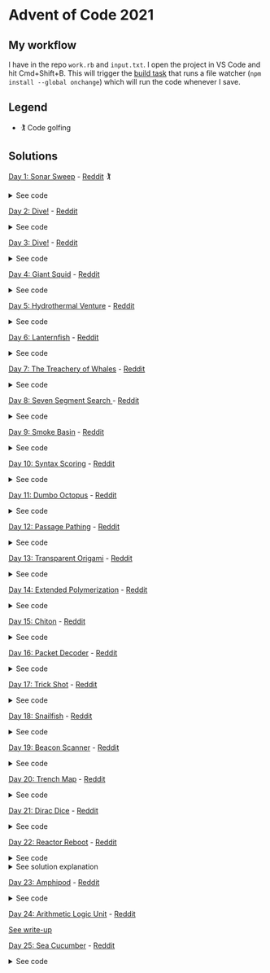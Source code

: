 # Advent of Code 2021

## My workflow

I have in the repo `work.rb` and `input.txt`. I open the project in VS Code and hit Cmd+Shift+B. This will trigger the [build task](./vscode/tasks.json) that runs a file watcher (`npm install --global onchange`) which will run the code whenever I save.


## Legend

- 🏌️ Code golfing

## Solutions

[Day 1: Sonar Sweep](https://adventofcode.com/2021/day/1) - [Reddit](https://www.reddit.com/r/adventofcode/comments/r66vow/2021_day_1_solutions/) 🏌️

<details><summary>See code</summary>

```ruby
# Ruby, 1381 / 452
p $<.read.split.map(&:to_i).each_cons(2).count{|a,b|b>a}
p $<.read.split.map(&:to_i).each_cons(3).map(&:sum).each_cons(2).count{|a,b|b>a}
```

Improvements with [Reddit suggestions by u/gurgeous, u/BluFoot, u/442401](https://www.reddit.com/r/adventofcode/comments/r66vow/2021_day_1_solutions/hmrf5u4/?utm_source=reddit&utm_medium=web2x&context=3):

```ruby
p $<.each_cons(2).count{_2.to_i>_1.to_i}
p $<.map(&:to_i).each_cons(3).each_cons(2).count{_2.sum>_1.sum}
```

</details>

[Day 2: Dive!](https://adventofcode.com/2021/day/2) - [Reddit](https://www.reddit.com/r/adventofcode/comments/r6zd93/2021_day_2_solutions/)

<details><summary>See code</summary>

```ruby
# Ruby, 251 / 155
xx = 0
y1 = 0
y = 0
aim = 0
$<.each do |x|
  c = x.split
  v = c[1].to_i
  case c[0]
  when "forward"
    xx += v
    y += aim * v
  when "down"
    y1 += v
    aim += v
  when "up"
    y1 -= v
    aim -= v
  end
end

p xx*y1
p xx*y
```

</details>

[Day 3: Dive!](https://adventofcode.com/2021/day/3) - [Reddit](https://www.reddit.com/r/adventofcode/comments/r7r0ff/2021_day_3_solutions/)

<details><summary>See code</summary>

```ruby
# Ruby, 28 / 79
report = $<.to_a.map(&:strip).map(&:chars)

# Part 1
g = report.transpose.map { |x| x.group_by{|y|y}.sort_by{_2.length}[-1][0] }.join.to_i(2)
e = report.transpose.map { |x| x.group_by{|y|y}.sort_by{_2.length}[0][0] }.join.to_i(2)
p [g,e,g*e]

# Part 2
og = report
co = report
og[0].each_with_index do |bit, i|
  mcbs = og.transpose.map { |x| sr = x.group_by{|y|y}.sort_by{[_2.length,_1.to_i]}[-1][0] }
  og = og.filter { |x| x[i] == mcbs[i] }
  break if og.length == 1
end
og[0].each_with_index do |bit, i|
  lcbs = co.transpose.map { |x| sr = x.group_by{|y|y}.sort_by{[_2.length,_1.to_i]}[0][0] }
  co = co.filter { |x| x[i] == lcbs[i] }
  break if co.length == 1
end
og = og[0].join.to_i 2
co = co[0].join.to_i 2
p [og,co,og*co]
```

</details>

[Day 4: Giant Squid](https://adventofcode.com/2021/day/4) - [Reddit](https://www.reddit.com/r/adventofcode/comments/r8i1lq/2021_day_4_solutions/)

<details><summary>See code</summary>

```ruby
numbers = gets.split(',').map(&:to_i)

class Board
  def initialize(data)
    @data = data
    @basis = (data + data.transpose)
  end
  def win?(numbers)
    @basis.any? { |x| (numbers & x).size == 5 }
  end
  def data
    @data
  end
end

boards = $<.read.split(/\n\s*\n/).map { _1.lines.map { |x| x.split.map(&:to_i) }.reject(&:empty?) }.map { |x| Board.new(x) }
last_win = 0
(0..numbers.length).each do |c|
  selected_numbers = numbers[0..c]
  winning = boards.filter { _1.win?(selected_numbers) }
  if winning.length > 0
    p winning.map { |x| (x.data.flatten - selected_numbers).sum * numbers[c] }
    boards -= winning
  end
end
```

</details>

[Day 5: Hydrothermal Venture](https://adventofcode.com/2021/day/5) - [Reddit](https://www.reddit.com/r/adventofcode/comments/r9824c/2021_day_5_solutions/)

<details><summary>See code</summary>

```ruby
# Ruby, 43 / 66
data = $<.map { |line|
  line.split('->').map { |part|
    part.split(',').map(&:to_i)
  }
}

o = Hash.new(0)
data.each do |(x1, y1), (x2, y2)|
  a, b = [x1, x2].sort
  c, d = [y1, y2].sort
  if a == b || c == d
    (a..b).each { |x|
      (c..d).each { |y|
        o[[x, y]] += 1
      }
    }
  else
    # Comment out this block for Part 1.
    o[[x1, y1]] += 1
    while x1 < x2
      if y1 < y2
        y1 += 1
      else
        y1 -= 1
      end
      x1 += 1
      o[[x1, y1]] += 1
    end
    while x1 > x2
      if y1 < y2
        y1 += 1
      else
        y1 -= 1
      end
      x1 -= 1
      o[[x1, y1]] += 1
    end
  end
end

(0..10).each { |y|
  (0..10).each { |x|
    print (o[[x, y]] >= 1 ? o[[x,y]].to_s : '.')
  }
  puts
}

p o.values.count { |x| x > 1 }
```

</details>

[Day 6: Lanternfish](https://adventofcode.com/2021/day/6) - [Reddit](https://www.reddit.com/r/adventofcode/comments/r9z49j/2021_day_6_solutions/)

<details><summary>See code</summary>

```ruby
# Ruby, 1337 / 528
# (Cleaned up)
fishes = gets.split(',').map { _1.to_i }.tally
256.times do
  next_fishes = Hash.new(0)
  fishes.each do |k, f|
    if k == 0
      next_fishes[8] += f
      next_fishes[6] += f
    else
      next_fishes[k - 1] += f
    end
  end
  fishes = next_fishes
end
p fishes.values.sum
```

</details>

[Day 7: The Treachery of Whales](https://adventofcode.com/2021/day/7) - [Reddit](https://www.reddit.com/r/adventofcode/comments/rar7ty/2021_day_7_solutions/)

<details><summary>See code</summary>

```ruby
crabs = gets.split(',').map(&:to_i)
p (0..1000).map { |u| crabs.sum { |x| (x-u).abs } }.min
p (0..1000).map { |u| crabs.sum { |x| n = (x-u).abs; (n*(n+1))/2 } }.min
```

</details>

[Day 8: Seven Segment Search ](https://adventofcode.com/2021/day/8) - [Reddit](https://www.reddit.com/r/adventofcode/comments/rbj87a/2021_day_8_solutions/)

<details><summary>See code</summary>

```ruby
# Ruby, 307 / 38
segments = [ 'abcefg', 'cf', 'acdeg', 'acdfg', 'bcdf', 'abdfg', 'abdefg', 'acf', 'abcdefg', 'abcdfg' ]
data = [*$<].join.gsub(/\|\s+/, "| ").lines

# Part 1
p data.flat_map { _1.split('|').last.split }.map { _1.chars.sort.join }.count { [1, 4, 7, 8].map { |x| segments[x].length }.include?(_1.length) }

# Part 2
sum = 0
data.each do |x|
    input, output = x.split('|').map(&:split)
    correct = 'abcdefg'.chars.permutation.find { |c|
        v = c.join
        input.map { |x| x.tr(v, 'abcdefg').chars.sort.join }.sort == segments.sort
    }.join
    mapping = segments.map { _1.tr('abcdefg', correct).chars.sort.join }
    result = output.map { mapping.index(_1.chars.sort.join) }.join.to_i
    sum += result
end
p sum
```

</details>

[Day 9: Smoke Basin](https://adventofcode.com/2021/day/9) - [Reddit](https://www.reddit.com/r/adventofcode/comments/rca6vp/2021_day_9_solutions/)

<details><summary>See code</summary>

```ruby
# Ruby, 67 / 55
map = $<.map {|x| x.chomp.chars.map{|c|c.to_i}}
w = map[0].length
h = map.length
pt = -> i,j {
    return 999 if i >= h || j >= w
    return 999 if i < 0 || j < 0
    return map[i][j]
}

# Part 1
sum = 0
(0...h).each do |i|
    (0...w).each do |j|
        low_point =
            pt[i,j] < pt[i+1,j] &&
            pt[i,j] < pt[i-1,j] &&
            pt[i,j] < pt[i,j+1] &&
            pt[i,j] < pt[i,j-1]
        sum += pt[i,j] + 1 if low_point
    end
end
p sum

# Part 2
visited = {}
basins = []
fill = -> i,j {
    basin = {size:0}
    basins << basin
    traverse = -> i,j {
        return unless pt[i,j] < 9
        return if visited[[i,j]]
        visited[[i,j]] = basin
        basin[:size] += 1
        traverse[i-1,j]
        traverse[i+1,j]
        traverse[i,j-1]
        traverse[i,j+1]
    }
    traverse[i,j]
}
(0...h).each do |i|
    (0...w).each do |j|
        fill[i,j]
    end
end
p basins.map { |b| b[:size] }.sort.last(3).inject(&:*)
```

</details>

[Day 10: Syntax Scoring](https://adventofcode.com/2021/day/10) - [Reddit](https://www.reddit.com/r/adventofcode/comments/rd0s54/2021_day_10_solutions/)

<details><summary>See code</summary>

```ruby
# Ruby, 333 / 176
illegal_score = {
    ')' => 3,
    ']' => 57,
    '}' => 1197,
    '>' => 25137,
}
matching = {
    '(' => ')',
    '<' => '>',
    '[' => ']',
    '{' => '}'
}

bad = 0
incomplete_lines = []
$<.each do |x|
    stack = []
    incorrect = false
    x.strip.chars.each do |y|
        if matching[y]
            stack << matching[y]
        elsif stack[-1] == y
            stack.pop
        else
            bad += illegal_score[y]
            incorrect = true
            break
        end 
    end
    incomplete_lines << stack if !incorrect
end
p bad

completion_score = {
    ')' => 1,
    ']' => 2,
    '}' => 3,
    '>' => 4,
}
scores = []
incomplete_lines.each do |stack|
    current = 0
    stack.reverse_each do |x|
        current *= 5
        current += completion_score[x]
    end
    scores << current
end
scores.sort!
p scores[scores.length / 2]
```

</details>

[Day 11: Dumbo Octopus](https://adventofcode.com/2021/day/11) - [Reddit](https://www.reddit.com/r/adventofcode/comments/rds32p/2021_day_11_solutions/)

<details><summary>See code</summary>

```ruby
# Ruby, 873/ 795
levels = [*$<].map(&:strip).map(&:chars).map { _1.map(&:to_i) }

p levels
coords = (0...levels.size).to_a.product((0...levels[0].size).to_a)
total_f = 0
show = -> { puts levels.map(&:join); puts }
update = -> {
    to_flash = {}
    try_flash = -> i, j {
        if i >= 0 && i < levels.size && j >= 0 && j < levels[0].size && !to_flash[[i,j]]
            levels[i][j] += 1
            if levels[i][j] > 9
                to_flash[[i,j]] = true
                total_f += 1
                try_flash[i-1, j-1]
                try_flash[i-1, j]
                try_flash[i-1, j+1]
                try_flash[i, j-1]
                try_flash[i, j+1]
                try_flash[i+1, j-1]
                try_flash[i+1, j]
                try_flash[i+1, j+1]
            end
        end
    }
    coords.each do |i, j|
        try_flash[i, j]
    end
    to_flash.each do |(i, j), _|
        levels[i][j] = 0
    end
}

# Part 1
p total_f

# Part 2
n = 0
loop {
    update[]
    n += 1
    p levels.flatten.uniq
    if levels.flatten.uniq == [0]
        p n
        break
    end
}
```

</details>

[Day 12: Passage Pathing](https://adventofcode.com/2021/day/12) - [Reddit](https://www.reddit.com/r/adventofcode/comments/rehj2r/2021_day_12_solutions/)

<details><summary>See code</summary>

```ruby
# Ruby, 61 / 524
graph = {}

$<.each do |a|
    f, t = a.strip.split('-')
    graph[f] ||= []
    graph[f] << t
    graph[t] ||= []
    graph[t] << f
end

list = []
paths = [['start']]

while paths.length > 0
    path = paths.shift
    current_node = path[-1]

    if current_node == 'end'
        list << path
        p list.length
        next
    end

    graph[current_node].each do |vertex|
        # Part 1: Change max_p to 1.
        max_p = path.uniq.filter{|a|a=~/^[a-z]+$/}.size == path.filter{|a|a=~/^[a-z]+$/}.size ? 2 : 1
        if vertex =~ /^[A-Z]+/ || (vertex != 'start' && path.count(vertex) < max_p)
            paths << path + [vertex]
        end
    end
end

p list.length
```

</details>

[Day 13: Transparent Origami](https://adventofcode.com/2021/day/13) - [Reddit](https://www.reddit.com/r/adventofcode/comments/rf7onx/2021_day_13_solutions/)

<details><summary>See code</summary>

```ruby
# Ruby, 46 / 10
inp = $<.read
points = inp.scan(/(\d+),(\d+)/).map { |crd| [crd[0].to_i, crd[1].to_i] }

plot = -> {
    h = Hash.new
    xs = []
    ys = []
    points.map do |x, y|
        h[[x, y]] = 1
        xs << x
        ys << y
    end
    (ys.min..ys.max).each do |y|
        (xs.min..xs.max).each do |x|
            print h[[x, y]] ? '#' : '.'
        end
        puts
    end
}

folds = inp.scan(/fold along (\w+)\=(\d+)/).map { |(axis, value)| [axis, value.to_i] }

p points.length

folds.each do |axis, value|
    points = points.map { |pt|
        if axis == 'x'
            x = pt[0] > value ? value - (pt[0] - value) : pt[0]
            [x, pt[1]]
        else
            y = pt[1] > value ? value - (pt[1] - value) : pt[1]
            [pt[0], y]
        end
    }
    points = points.uniq
    p points.length
end

plot[]
```

</details>

[Day 14: Extended Polymerization](https://adventofcode.com/2021/day/14) - [Reddit](https://www.reddit.com/r/adventofcode/comments/rfzq6f/2021_day_14_solutions/)

<details><summary>See code</summary>

```ruby
# Ruby, 45 / 60

template = gets.strip
rules = $<.read.scan(/^(\w\w) -> (\w)/)
rulebook = {}
rules.each { |pair| rulebook[pair[0]] = pair[1].upcase }
p template
p rulebook

part = 2
case part
when 1
    # Unoptimized
    10.times do
        template = template.chars.each_cons(2).map { |a, b| [a, rulebook[a+b]].join }.join + template.chars.last
    end
    t = template.chars.tally
    p t.values.max - t.values.min
when 2
    # This algorithm also works with part 1
    paircount = Hash.new(0)
    template.chars.each_cons(2) { |a, b| paircount[a + b] += 1 }
    40.times do
        old_pc = paircount.dup
        paircount = Hash.new(0)
        old_pc.each do |k, v|
            found = rulebook[k]
            paircount[k[0] + found] += v
            paircount[found + k[1]] += v
        end
    end
    t = Hash.new(0)
    paircount.each do |k, v|
        t[k[0]] += v
    end
    t[template[-1]] += 1
    p t.values.max - t.values.min
end
```

</details>

[Day 15: Chiton](https://adventofcode.com/2021/day/15) - [Reddit](https://www.reddit.com/r/adventofcode/comments/rgqzt5/2021_day_15_solutions/)

<details><summary>See code</summary>

```ruby
# Ruby, 26 / 1155
grid = $<.readlines.map { _1.strip.chars.map(&:to_i) }

# Part 1 - Wrong algorithm but right answer.
#          It assumes that you can only go down and right.
$cache = {}
min_risk_level = -> x, y {
    return 0 if x == 0 && y == 0
    return 99999999999 if x < 0 || y < 0
    $cache[[x,y]] ||= [min_risk_level[x-1,y], min_risk_level[x,y-1]].min + grid[y][x]
}
p min_risk_level[grid[0].length-1, grid.length-1]

# Part 2 - Brute force algorithm
grid = (0..4).flat_map { |n| grid.map { |r|
    (0..4).flat_map { |m| r.map { ((_1 + n + m) - 1) % 9 + 1 } }
} }
min = grid.map { _1.map { 999999 } }
min[0][0] = 0
cur_risk_level = -> a, x, y {
    return 999999 if x < 0 || y < 0 || x >= a[0].length || y >= a.length
    return a[y][x]
}
loop do
    next_min = min.each_with_index.map { |r, y|
        r.each_with_index.map { |c, x|
            inh = grid[y][x]
            [c,inh+cur_risk_level[min,x-1,y], inh+cur_risk_level[min,x+1,y], inh+cur_risk_level[min,x,y-1], inh+cur_risk_level[min,x,y+1]].min
        }
    }
    puts next_min.flatten.count(999999)
    break if next_min == min
    min = next_min
end
p cur_risk_level[min,grid[0].length-1, grid.length-1]

# Part 2 - A* algorithm. Requires `pqueue` gem.
require 'pqueue'
visited = {}
fringe = PQueue.new { |a, b| a.last < b.last }
fringe.push [0, 0, 0]
in_bounds = -> i, j { 0 <= i && i < grid.length && 0 <= j && j < grid[0].length }
last_v = 0

loop do
    first = fringe.pop
    break unless first

    i, j, v = first
    p [[i, j], v, fringe.length] if v > last_v
    last_v = v
    if [i, j] == [grid.length - 1, grid[i].length - 1]
        p v
        break
    end

    next if visited[[i, j]]
    visited[[i, j]] = true

    try_go = -> ii, jj {
        if in_bounds[ii, jj] && !visited[[ii, jj]]
            fringe.push [ii, jj, grid[ii][jj] + v]
        end
    }
    try_go[i + 1, j]
    try_go[i - 1, j]
    try_go[i, j + 1]
    try_go[i, j - 1]
end
```

</details>

[Day 16: Packet Decoder](https://adventofcode.com/2021/day/16) - [Reddit](https://www.reddit.com/r/adventofcode/comments/rhj2hm/2021_day_16_solutions/)

<details><summary>See code</summary>

```ruby
# Ruby, 106 / 100
input = gets.strip.chars.flat_map { |c| c.to_i(16).to_s(2).rjust(4,'0').chars.map(&:to_i) }
$versum = 0
p input
parse_packet = -> str, i, prefix, ptree {
    version = str[i...i+3].join.to_i(2)
    $versum += version
    puts "#{prefix}Version #{version} sum = #{$versum}"
    i += 3
    type = str[i...i+3].join.to_i(2)
    puts "#{prefix}Packet type = #{type}"
    i += 3
    ptree << version << type
    case type
    when 4
        vals = ''
        ended = false
        while !ended
            ended = str[i] == 0
            i += 1
            value = str[i...i+4].join
            puts "#{prefix}value = #{value}"
            vals += value
            i += 4
        end
        puts "#{prefix}>> = #{vals.to_i(2)}"
        ptree << vals.to_i(2)
    else
        length_type = str[i]
        i += 1
        case length_type
        when 0
            total_length = str[i...i+15].join.to_i(2)
            puts "#{prefix}Total length #{total_length}"
            i += 15
            end_pos = i + total_length
            while i < end_pos
                puts "#{prefix}. #{i}"
                subpacket = []
                ptree << subpacket
                i = parse_packet[str, i, prefix + '..', subpacket]
            end
            i = end_pos
        else
            n_subpackets = str[i...i+11].join.to_i(2)
            puts "#{prefix}Subpacket count #{n_subpackets}"
            i += 11
            n_subpackets.times do
                puts "#{prefix}. #{i}"
                subpacket = []
                ptree << subpacket
                i = parse_packet[str, i, prefix + '..', subpacket]
            end
        end
    end
    i
}

parse_tree = []
parse_packet[input, 0, "", parse_tree]

puts "Version sum: #{$versum}"

evaluate = -> a {
    version, type, *args = a
    return args[0] if type == 4
    case type
    when 0
        args.map(&evaluate).reduce(0, &:+)
    when 1
        args.map(&evaluate).reduce(1, &:*)
    when 2
        args.map(&evaluate).min
    when 3
        args.map(&evaluate).max
    when 5
        evaluate[args[0]] > evaluate[args[1]] ? 1 : 0
    when 6
        evaluate[args[0]] < evaluate[args[1]] ? 1 : 0
    when 7
        evaluate[args[0]] == evaluate[args[1]] ? 1 : 0
    else
        raise "Unknown type #{type}"
    end
}
p evaluate[parse_tree]
```

</details>

[Day 17: Trick Shot](https://adventofcode.com/2021/day/17) - [Reddit](https://www.reddit.com/r/adventofcode/comments/ri9kdq/2021_day_17_solutions/)

<details><summary>See code</summary>

```ruby
  # Ruby, 82 / 31
  target = gets.scan(/target area: x=([^,]+), y=([^,]+)/)[0].map { eval _1 }
  p target

  simulate = -> dx, dy {
      hit, x, y, y_max = false, 0, 0, 0
      loop do
          x += dx
          y += dy
          dx -= dx > 0 ? 1 : dx < 0 ? -1 : 0
          dy -= 1
          y_max = y if y > y_max
          if target[0].include?(x) && target[1].include?(y)
              hit = true
              break
          end
          break if y < target[1].min
      end
      [hit, x, y, y_max]
  }

  all_possibilities = (-100..400).to_a.product((-100..100).to_a).map { |dx, dy| simulate[dx, dy] }.filter { _1[0] }
  p all_possibilities.map { _1.last }.max
  p all_possibilities.count
```

</details>

[Day 18: Snailfish](https://adventofcode.com/2021/day/18) - [Reddit](https://www.reddit.com/r/adventofcode/comments/rizw2c/2021_day_18_solutions/)

<details><summary>See code</summary>

```ruby
# Ruby, 398 / 349
$g = 0
NumberNode = Struct.new(:value, :ident) do
    def inspect
        "#{value}"
    end
    def to_rb
        value
    end
    def mag
        value
    end
end
AdditionNode = Struct.new(:left, :right) do
    def inspect
        "[#{left.inspect}, #{right.inspect}]"
    end
    def to_rb
        [left.to_rb, right.to_rb]
    end
    def mag
        left.target.mag * 3 + 2 * right.target.mag
    end
end
Edge = Struct.new(:target) do
    def inspect
        "#{target.inspect}"
    end
    def to_rb
        target.to_rb
    end
end

to_node = -> data {
    if Array === data
        left = to_node[data.first]
        right = to_node[data.last]
        AdditionNode.new(Edge.new(left), Edge.new(right))
    else
        NumberNode.new(data, $g += 1)
    end
}

reduce = -> node {
    all_numbers = []
    traverse_numbers = -> n {
        if AdditionNode === n
            traverse_numbers[n.left.target]
            traverse_numbers[n.right.target]
        else
            all_numbers.push(n)
        end
    }
    traverse_numbers[node]
    done = false
    mode = 0
    traverse_action = -> n, depth = 0, edge {
        return if done
        if AdditionNode === n
            if depth >= 4 && mode == 0
                left_index = all_numbers.index(n.left.target)
                right_index = all_numbers.index(n.right.target)
                if left_index > 0
                    left = all_numbers[left_index - 1]
                    # p [:left, left.value, n.left]
                    left.value += n.left.target.value
                end
                # p [:all, all_numbers, left_index, right_index]
                right = all_numbers[right_index + 1]
                if right
                    # p [:right, right.value, n.right]
                    right.value += n.right.target.value
                end
                edge.target = NumberNode.new(0, $g += 1)
                done = true
            else
                traverse_action[n.left.target, depth + 1, n.left]
                traverse_action[n.right.target, depth + 1, n.right]
            end
        else
            if n.value >= 10 && mode == 1
                left_value = n.value / 2
                right_value = n.value - left_value
                left = NumberNode.new(left_value, $g += 1)
                right = NumberNode.new(right_value, $g += 1)
                child = AdditionNode.new(Edge.new(left), Edge.new(right))
                edge.target = child
                done = true
            end
        end
    }
    mode = 0
    traverse_action[node, 0, nil]
    mode = 1
    traverse_action[node, 0, nil]
    done
}

add = -> l, r {
    root = to_node[[l, r]]
    while reduce[root]
    end
    root.to_rb
}

input = $<.to_a.map { eval _1 }

# Part 1
p input.inject { |left, right|
    result = add[left, right]
    puts "  #{left.inspect}"
    puts "+ #{right.inspect}"
    puts "= #{result.inspect} (#{to_node[result].mag})"
    puts
    result
}.then { to_node[_1].mag }

# Part 2
p input.permutation(2).map { |left, right|
    result = add[left, right]
    [to_node[result].mag, result]
}.max
```

</details>

[Day 19: Beacon Scanner](https://adventofcode.com/2021/day/19) - [Reddit](https://www.reddit.com/r/adventofcode/comments/rjpf7f/2021_day_19_solutions/)

<details><summary>See code</summary>

Ruby, 40 / 120

Part 1:

```ruby
require 'set'

$orientations = [0, 1, 2].permutation.to_a.flat_map { |a| [1, -1].repeated_permutation(3).to_a.map { |b| a.zip(b) } }
$gid = 100
Scanner = Struct.new(:index, :visible_points) do
    def find_overlap(another)
        visible_points.points.to_a.product(another.visible_points.points.to_a).each do |point1, point2|
            $orientations.each do |o|
                found_points = another.visible_points.transform_points(point2, point1, o)
                overlap = (found_points & visible_points.points)
                if overlap.size >= 12
                    return Scanner.new(($gid += 1), PointSet.new((found_points | visible_points.points).to_set))
                end
            end
        end
        return nil
    end
end

PointSet = Struct.new(:points) do
    def transform_points(pivot, target, mapping)
        map = -> point { mapping.map { point[_1] * _2 } }
        mapped_pivot = map[pivot]
        delta = target.zip(mapped_pivot).map { |tv, pv| tv - pv }
        translate = -> point { point.zip(delta).map { |a, b| a + b } }
        points.map { translate[map[_1]] }.to_set
    end
end

scanners = $<.read.split(/--- scanner (\d+) ---/).drop(1).each_slice(2).map {|a,b| Scanner.new(a.to_i, PointSet.new(b.split.map { _1.split(',').map(&:to_i) }.to_set)) }

loop do
    p scanners.length
    scanners.combination(2).to_a.each do |a, b|
        overlap = a.find_overlap(b)
        if overlap
            scanners.delete(a)
            scanners.delete(b)
            scanners << overlap
            break
        end
    end
    if scanners.length == 1
        p scanners[0].visible_points.points.count
        break
    end
end
```

Part 2a:

```ruby
require 'set'

$orientations = [0, 1, 2].permutation.to_a.flat_map { |a| [1, -1].repeated_permutation(3).to_a.map { |b| a.zip(b) } }
$gid = 100
Scanner = Struct.new(:index, :visible_points, :overlap_with) do
    def find_overlap(another)
        visible_points.points.to_a.product(another.visible_points.points.to_a).each do |point1, point2|
            $orientations.each do |o|
                transformer = another.visible_points.transformer(point2, point1, o)
                found_points = another.visible_points.transform_points(transformer)
                overlap = (found_points & visible_points.points)
                if overlap.size >= 12
                    puts "#{index} overlaps with #{another.index} size #{overlap.size}: #{point2} #{point1} #{o}"
                    return
                end
            end
        end
        return
    end
end

PointSet = Struct.new(:points) do
    def transformer(pivot, target, mapping)
        map = -> point { mapping.map { point[_1] * _2 } }
        mapped_pivot = map[pivot]
        delta = target.zip(mapped_pivot).map { |tv, pv| tv - pv }
        translate = -> point { point.zip(delta).map { |a, b| a + b } }
        -> point { translate[map[point]] }
    end
    def transform_points(transformer)
        points.map(&transformer).to_set
    end
end

scanners = $<.read.split(/--- scanner (\d+) ---/).drop(1).each_slice(2).map {|a,b| Scanner.new(a.to_i, PointSet.new(b.split.map { _1.split(',').map(&:to_i) }.to_set)) }
scanners.combination(2).to_a.each do |a, b|
    a.find_overlap(b)
    b.find_overlap(a)
end
puts "done"
```

Output from 2a is fed into 2b:

```ruby
Association = Struct.new(:from, :to, :pivot, :target, :orientation)

data = $<.read
    .scan(/(\d+) overlaps with (\d+) [^:]+: ([^\]]+\]) ([^\]]+\]) (.+)/)
    .map { Association.new(_1.to_i, _2.to_i, eval(_3), eval(_4), eval(_5)) }

def transformer(pivot, target, mapping)
    map = -> point { mapping.map { point[_1] * _2 } }
    mapped_pivot = map[pivot]
    delta = target.zip(mapped_pivot).map { |tv, pv| tv - pv }
    translate = -> point { point.zip(delta).map { |a, b| a + b } }
    -> point { translate[map[point]] }
end

get_pos = -> current, target, path {
    if current == target
        return [0,0,0]
    end
    visited = path.map(&:to)
    data.each do |association|
        next if association.from != current
        next if visited.include?(association.to)
        visited << association.to
        found = get_pos[association.to, target, path + [association]]
        if found
            xf = transformer(association.pivot, association.target, association.orientation)
            return xf[found]
        end
    end
    return nil
}

pos = (0..29).map do |i|
    scanner_pos = get_pos[0, i, []]
    puts "Scanner #{i}: #{get_pos[0, i, []]}"
    scanner_pos
end

p pos.combination(2).map { |a, b| a.zip(b).map { (_1 - _2).abs }.sum }.max
```

</details>

[Day 20: Trench Map](https://adventofcode.com/2021/day/20) - [Reddit](https://www.reddit.com/r/adventofcode/comments/rkf5ek/2021_day_20_solutions/)

<details><summary>See code</summary>

```ruby
algorithm, input = $<.read.split(/\n\s*\n/)
algorithm = algorithm.split.join

light = {}
input.lines.each_with_index.map { |line, i| line.strip.chars.each_with_index.map { |char, j| light[[i, j]] = true if char == '#' } }

# (These values are added in after solving)
DEBUG = false
SHOW_PROGRESS = !DEBUG

show = -> m {
    min_i = -100
    min_j = -100
    max_i = 220
    max_j = 220
    count = 0
    (min_i..max_i).each do |i|
        p i if SHOW_PROGRESS
        (min_j..max_j).each do |j|
            print m[[i, j]] ? '#' : '.' if DEBUG
            count += 1 if m[[i, j]]
        end
        puts if DEBUG
    end
    p count
}

enhanced = -> m {
    cache = {}
    -> c {
        cache[c] ||= begin
            i, j = c
            val = 0
            (-1..1).each do |di|
                (-1..1).each do |dj|
                    val *= 2
                    val += 1 if m[[i + di, j + dj]]
                end
            end
            algorithm[val]
        end
        cache[c] == '#'
    }
}

# Part 1: Change to 2
2.times do
    light = enhanced[light]
end

show[light]
```

</details>

[Day 21: Dirac Dice](https://adventofcode.com/2021/day/21) - [Reddit](https://www.reddit.com/r/adventofcode/comments/rl6p8y/2021_day_21_solutions/)

<details><summary>See code</summary>

```ruby
# Ruby, 126 / 208

# Part 1
Player = Struct.new(:num, :score, :position)

p1 = Player.new(1, 0, 5)
p2 = Player.new(2, 0, 6)

$die = 0
$times = 0
roll = -> {
    $die += 1
    $times += 1
    $die = 1 if $die == 101
    return $die
}

roll3 = -> { roll[] + roll[] + roll[] }
players = [p1, p2]
loop {
    player = players.shift
    players << player
    move = roll3[]
    player.position += move
    player.position -= 1
    player.position %= 10
    player.position += 1
    player.score += player.position
    p [player]
    if player.score >= 1000
        p [players[0].score, $times, players[0].score * $times]
        break
    end
}

# Part 2
Player = Struct.new(:score, :position)
GameState = Struct.new(:turn, :players) do
    def next_states
        Enumerator.new do |y|
            [1, 2, 3].product([1, 2, 3], [1, 2, 3]).map(&:sum).each do |sum|
                y << GameState.new((turn + 1) % 2, players.each_with_index.map { |player, i|
                    i == turn ? player.dup.tap { |p|
                        p.position += sum
                        p.position -= 1
                        p.position %= 10
                        p.position += 1
                        p.score += p.position
                    } : player
                })
            end
        end
    end
    def ended?
        players.any? { |player| player.score >= 21 }
    end
end

initial_state = GameState.new(0, [Player.new(0, 5), Player.new(0, 6)])
all_states = {}
p1_win_states = []
p2_win_states = []

generate_states = -> current_state {
    return all_states[current_state] if all_states.key?(current_state)
    all_states[current_state] = Hash.new(0)
    if current_state.ended?
        p1_win_states << current_state if current_state.players[0].score >= 21
        p2_win_states << current_state if current_state.players[1].score >= 21
    else
        current_state.next_states.each do |next_state|
            generate_states[next_state][current_state] += 1
        end
    end
    all_states[current_state]
}

p :start
states = generate_states[initial_state]
p :finish

$cache = {}
p p1_win_states.count
p p2_win_states.count
p all_states.size
p :compute
count_paths = -> state {
    parents = generate_states[state]
    return 1 if parents.empty?
    $cache[state] ||= parents.sum { |parent, count| count_paths[parent] * count }
}

p p1_win_states.sum(&count_paths)
p p2_win_states.sum(&count_paths)
```

</details>

[Day 22: Reactor Reboot](https://adventofcode.com/2021/day/22) - [Reddit](https://www.reddit.com/r/adventofcode/comments/rlxhmg/2021_day_22_solutions/hpix5qp/)

<details><summary>See code</summary>

```ruby
# Ruby, 145 / 45

# Part 1
data = $<.readlines.map { |l|
    command, xyz = l.split
    [command, xyz.split(',').map { |r| eval r.split('=').last }]
}

def loop_range(r, &x)
    b = [-50, r.begin].max
    e = [50, r.end].min
    if b < e
        (b..e).each(&x)
    else
        []
    end
end

on = {}

data.each do |cmd, range|
    case cmd
    when "on"
        xr, yr, zr = range
        loop_range xr do |x|
            loop_range yr do |y|
                loop_range zr do |z|
                    on[[x,y,z]] = 1
                end
            end
        end
    when "off"
        xr, yr, zr = range
        loop_range xr do |x|
            loop_range yr do |y|
                loop_range zr do |z|
                    on.delete([x,y,z])
                end
            end
        end
    end
end
p on.size

# Part 2
Cube = Struct.new(:x1, :x2, :y1, :y2, :z1, :z2) do
    def to_s
        "(#{x1}, #{x2}, #{y1}, #{y2}, #{z1}, #{z2})"
    end
    def valid?
        x1 < x2 && y1 < y2 && z1 < z2
    end
    def intersection(cube)
        Cube.new(
            [x1, cube.x1].max,
            [x2, cube.x2].min,
            [y1, cube.y1].max,
            [y2, cube.y2].min,
            [z1, cube.z1].max,
            [z2, cube.z2].min
        )
    end
    def intersect?(cube)
        intersection(cube).valid?
    end
    def volume
        (x2 - x1) * (y2 - y1) * (z2 - z1)
    end
end

data = $<.readlines.map { |l|
    command, xyz = l.split
    [command, Cube.new(*xyz.split(',').flat_map { |r| range = eval(r.split('=').last); [range.begin, range.end + 1] })]
}

cube_map = {}

fit_cube = -> new_cube, to_add {
    cube_map.keys.each do |cube|
        next unless new_cube.intersect?(cube)
        cube_map.delete(cube)
        xs = [cube.x1, cube.x2, new_cube.x1, new_cube.x2].uniq.sort
        ys = [cube.y1, cube.y2, new_cube.y1, new_cube.y2].uniq.sort
        zs = [cube.z1, cube.z2, new_cube.z1, new_cube.z2].uniq.sort
        xs.each_cons(2) do |x1, x2|
            ys.each_cons(2) do |y1, y2|
                zs.each_cons(2) do |z1, z2|
                    target_cube = Cube.new(x1, x2, y1, y2, z1, z2)
                    cube_map[target_cube] = true if to_add[target_cube, cube]
                end
            end
        end
    end
}

data.each do |cmd, new_cube|
    fit_cube[new_cube, -> slice, old_cube { old_cube.intersect?(slice) && !new_cube.intersect?(slice) }]
    cube_map[new_cube] = true if cmd == 'on'
end

p cube_map.keys.sum(&:volume)
```

</details>

<details><summary>See solution explanation</summary>

![image](https://user-images.githubusercontent.com/193136/147194806-e614d737-f631-4d34-b871-ec86dcc356d5.png)

</details>

[Day 23: Amphipod](https://adventofcode.com/2021/day/23) - [Reddit](https://www.reddit.com/r/adventofcode/comments/rmnozs/2021_day_23_solutions/)

<details><summary>See code</summary>

```ruby
# Ruby, 613 / 24
require 'pqueue'

config = $<.read.scan(/\w/)

part = 2
config = [*config[0...4], *'DCBADBAC'.chars, *config[4...8]] if part == 2

$hallway_xs = [0, 1, 3, 5, 7, 9, 10]
$room_xs = [2, 4, 6, 8]
$target_xs = { 'A' => 2, 'B' => 4, 'C' => 6, 'D' => 8 }
$cost = { 'A' => 1, 'B' => 10, 'C' => 100, 'D' => 1000 }

Amphipod = Struct.new(:id, :target_letter, :x, :y) do
    def possible_movements(all_amphipods)
        if y > 0
            blocked = all_amphipods.any? { |o| o.id != id && o.x == x && o.y == y - 1 }
            return [] if blocked
            lefts = $hallway_xs.filter { |hx| hx < x && all_amphipods.none? { |o| o.id != id && o.y == 0 && o.x < x && o.x >= hx } }
            rights = $hallway_xs.filter { |hx| hx > x && all_amphipods.none? { |o| o.id != id && o.y == 0 && o.x > x && o.x <= hx } }
            [*lefts, *rights].map { |x| [x, 0] }
        else
            target_x = $target_xs[target_letter]
            between = [x, target_x].sort
            blocked = all_amphipods.any? { |o| o.id != id && o.y == 0 && between[0] < o.x && o.x < between[1] }
            return [] if blocked
            occupied_by_others = all_amphipods.any? { |o| o.id != id && o.y > 0 && o.target_letter != target_letter && o.x == target_x }
            return [] if occupied_by_others
            return [[target_x, 4]] if all_amphipods.none? { |o| o.x == target_x && o.y >= 1 }
            return [[target_x, 3]] if all_amphipods.none? { |o| o.x == target_x && o.y >= 1 && o.y <= 3 }
            return [[target_x, 2]] if all_amphipods.none? { |o| o.x == target_x && o.y >= 1 && o.y <= 2 }
            return [[target_x, 1]] if all_amphipods.none? { |o| o.x == target_x && o.y == 1 }
            return []
        end
    end
    def min_cost
        return 0 if x == $target_xs[target_letter]
        if y > 0
            return $cost[target_letter] * ((x - $target_xs[a.target_letter]).abs + 1)
        else
            return $cost[target_letter] * ((x - $target_xs[a.target_letter]).abs + 1 + y)
        end
    end
end

State = Struct.new(:amphipods, :energy, :depth) do
    def possible_moves
        next_states = []
        amphipods.each_with_index do |a, i|
            a.possible_movements(amphipods).each do |x, y|
                next_amphipods = amphipods.dup
                next_amphipods[i] = Amphipod.new(a.id, a.target_letter, x, y)
                consumption = $cost[a.target_letter] * ((x - a.x).abs + (y - a.y).abs)
                next_states << State.new(next_amphipods, energy + consumption, depth + 1)
            end
        end
        next_states
    end
    def finish?
        amphipods.all? { |a| a.x == $target_xs[a.target_letter] && a.y > 0 }
    end
    def min_cost
        @min_cost ||= energy + amphipods.sum { |a| $cost[a.target_letter] * (a.x - $target_xs[a.target_letter]).abs }
    end
end

state = State.new(config.each_with_index.map { |c, i| Amphipod.new(i, c, $room_xs[i % 4], i / 4 + 1) }, 0, 0)
fringe = PQueue.new { |a, b| a.min_cost < b.min_cost }
fringe.push(state)
visited = {}
last_time = Time.now

loop do
    first = fringe.pop
    break unless first
    next if visited[first.amphipods]
    visited[first.amphipods] = true
    if first.finish?
        puts first.energy
        break
    end
    if Time.now > last_time + 1.0
        p [visited.length, fringe.size, first.energy, first.min_cost, first.depth]
        last_time = Time.now
    end
    first.possible_moves.each { |s| fringe.push(s) }
end
```

</details>

[Day 24: Arithmetic Logic Unit](https://adventofcode.com/2021/day/24) - [Reddit](https://www.reddit.com/r/adventofcode/comments/rnejv5/2021_day_24_solutions/)

[See write-up](https://notes.dt.in.th/20211224T121217Z7595)

[Day 25: Sea Cucumber](https://adventofcode.com/2021/day/25) - [Reddit](https://www.reddit.com/r/adventofcode/comments/rnejv5/2021_day_24_solutions/)


<details><summary>See code</summary>

```ruby
# Ruby, 46 / 48
cukes = $<.readlines.map(&:strip).map(&:chars)
w = cukes.first.length
h = cukes.length

map = {}
cukes.each_with_index do |row, y|
    row.each_with_index do |c, x|
        map[[x, y]] = c if c != '.'
    end
end

move_target = -> k, v, mode, map {
    x, y = k
    proposed = case v
    when '>'
        [(x + 1) % w, y]
    when 'v'
        [x, (y + 1) % h]
    end
    map[proposed] || mode != v ? k : proposed
}

next_map = -> map, mode {
    new_map = {}
    map.each do |k, v|
        move_to = move_target[k, v, mode, map]
        new_map[move_to] = v
    end
    new_map
}

i = 0
loop do
    c = next_map[next_map[map, '>'], 'v']
    i += 1
    puts i
    break if c == map
    # (0...h).each do |y|
    #     (0...w).each do |x|
    #         print c[[x, y]] || '.'
    #     end
    #     puts
    # end
    map = c
end
```

</details>